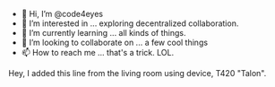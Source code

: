 - 👋 Hi, I’m @code4eyes
- 👀 I’m interested in ... exploring decentralized collaboration.
- 🌱 I’m currently learning ... all kinds of things.
- 💞️ I’m looking to collaborate on ... a few cool things
- 📫 How to reach me ... that's a trick. LOL.


Hey, I added this line from the living room using device, T420 "Talon".

<!---
code4eyes/code4eyes is a ✨ special ✨ repository because its `README.md` (this file) appears on your GitHub profile.
You can click the Preview link to take a look at your changes.
--->
